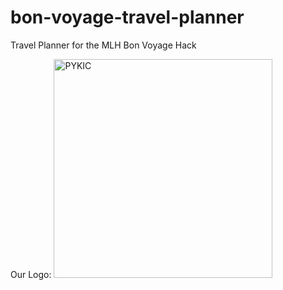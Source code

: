 # bon-voyage-travel-planner
Travel Planner for the MLH Bon Voyage Hack

Our Logo: 
<img width="350" alt="PYKIC" src="https://user-images.githubusercontent.com/77555172/126056442-ddd58159-bd92-4dbb-b871-ac60e5d58d03.png">


